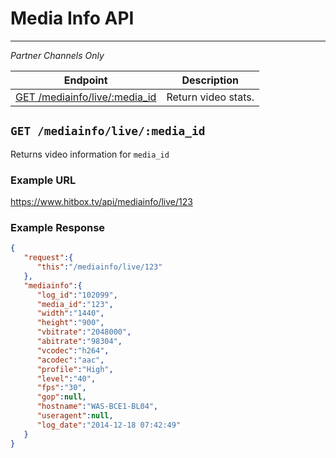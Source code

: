 # Media Info API
***
*Partner Channels Only*

| Endpoint | Description |
| ---- | --------------- |
| [GET /mediainfo/live/:media_id](/media/mediainfo.md#get-mediainfolivemedia_id) | Return video stats. |

## `GET /mediainfo/live/:media_id`

Returns video information for `media_id`

### Example URL

https://www.hitbox.tv/api/mediainfo/live/123

### Example Response 

```json
{
   "request":{
      "this":"/mediainfo/live/123"
   },
   "mediainfo":{
      "log_id":"102099",
      "media_id":"123",
      "width":"1440",
      "height":"900",
      "vbitrate":"2048000",
      "abitrate":"98304",
      "vcodec":"h264",
      "acodec":"aac",
      "profile":"High",
      "level":"40",
      "fps":"30",
      "gop":null,
      "hostname":"WAS-BCE1-BL04",
      "useragent":null,
      "log_date":"2014-12-18 07:42:49"
   }
}
```
